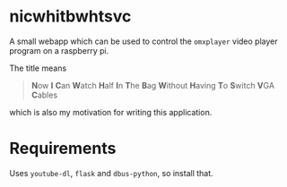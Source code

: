 # nicwhitbwhtsvc

A small webapp which can be used to control the `omxplayer` video
player program on a raspberry pi.

The title means

>**N**ow **I** **C**an **W**atch **H**alf **I**n **T**he **B**ag
>**W**ithout **H**aving **T**o **S**witch **V**GA **C**ables

which is also my motivation for writing this application.

# Requirements

Uses `youtube-dl`, `flask` and `dbus-python`, so install
that.
